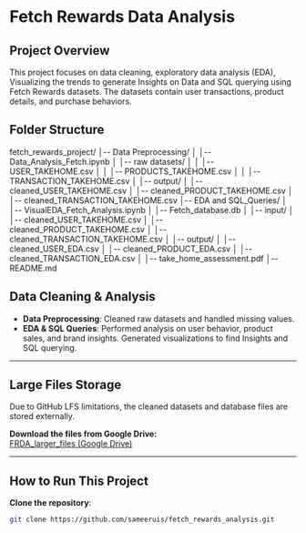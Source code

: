 # Fetch Rewards Data Analysis

## Project Overview
This project focuses on data cleaning, exploratory data analysis (EDA), Visualizing the trends to generate Insights on Data and SQL querying using Fetch Rewards datasets. The datasets contain user transactions, product details, and purchase behaviors.

## Folder Structure
fetch_rewards_project/ │-- Data Preprocessing/ │ │-- Data_Analysis_Fetch.ipynb │ │-- raw datasets/ │ │ │-- USER_TAKEHOME.csv │ │ │-- PRODUCTS_TAKEHOME.csv │ │ │-- TRANSACTION_TAKEHOME.csv │ │-- output/ │ │-- cleaned_USER_TAKEHOME.csv │ │-- cleaned_PRODUCT_TAKEHOME.csv │ │-- cleaned_TRANSACTION_TAKEHOME.csv │-- EDA and SQL_Queries/ │ │-- VisualEDA_Fetch_Analysis.ipynb │ │-- Fetch_database.db │ │-- input/ │ │-- cleaned_USER_TAKEHOME.csv │ │-- cleaned_PRODUCT_TAKEHOME.csv │ │-- cleaned_TRANSACTION_TAKEHOME.csv │ │-- output/ │ │-- cleaned_USER_EDA.csv │ │-- cleaned_PRODUCT_EDA.csv │ │-- cleaned_TRANSACTION_EDA.csv │ │-- take_home_assessment.pdf │-- README.md


## Data Cleaning & Analysis
- **Data Preprocessing**: Cleaned raw datasets and handled missing values.
- **EDA & SQL Queries**: Performed analysis on user behavior, product sales, and brand insights. Generated visualizations to find Insights and SQL querying. 

---


## Large Files Storage
Due to GitHub LFS limitations, the cleaned datasets and database files are stored externally.  

**Download the files from Google Drive:**  
[ FRDA_larger_files (Google Drive)](https://drive.google.com/drive/folders/1uz1GRl0-jSSOXCJqRkxMwzA5G1gjxGoA?usp=sharing)


---




## How to Run This Project
 **Clone the repository**:
```bash
git clone https://github.com/sameeruis/fetch_rewards_analysis.git
